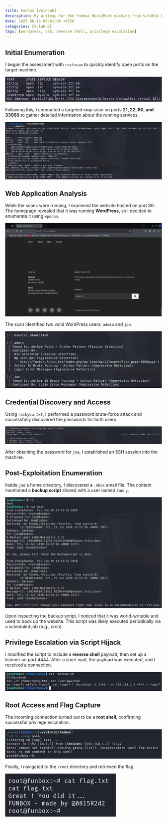 ```yaml
---
title: Funbox [Vulnhub]
description: My Writeup for the Funbox Boot2Root machine from VulnHub by @0815R2d2
date: 2025-06-15 00:01:00 +0530
categories: [Vulnhub]
tags: [wordpress, ssh, reverse shell, privilege escalation]
---
```


## Initial Enumeration

I began the assessment with `rustscan` to quickly identify open ports on the target machine.

![Rustscan output showing open ports](/assets/images/funbox/0-rustscan.png)

Following this, I conducted a targeted `nmap` scan on ports **21, 22, 80, and 33060** to gather detailed information about the running services.

![Nmap scan results on open ports](/assets/images/funbox/1-nmap.png)

## Web Application Analysis

While the scans were running, I examined the website hosted on port 80. The homepage revealed that it was running **WordPress**, so I decided to enumerate it using `wpscan`.

![Homepage of the WordPress site](/assets/images/funbox/2-website.png)

The scan identified two valid WordPress users: `admin` and `joe`.

![WPScan revealing usernames and plugin info](/assets/images/funbox/3-wpscan.png)

## Credential Discovery and Access

Using `rockyou.txt`, I performed a password brute-force attack and successfully discovered the passwords for both users.

![WPScan showing the cracked passwords](/assets/images/funbox/4-wp-logins.png)

After obtaining the password for `joe`, I established an SSH session into the machine.

## Post-Exploitation Enumeration

Inside `joe`'s home directory, I discovered a `.mbox` email file. The content mentioned a **backup script** shared with a user named `funny`.

![Email content referencing backup script](/assets/images/funbox/5-mbox.png)

Upon inspecting the backup script, I noticed that it was world-writable and used to back up the website. This script was likely executed periodically via a scheduled job (e.g., cron).

## Privilege Escalation via Script Hijack

I modified the script to include a **reverse shell** payload, then set up a listener on port 4444. After a short wait, the payload was executed, and I received a connection.

![Backup script hijacked with reverse shell payload](/assets/images/funbox/6-backup-hijack.png)

## Root Access and Flag Capture

The incoming connection turned out to be a **root shell**, confirming successful privilege escalation.

![Root shell received after executing modified script](/assets/images/funbox/7-reverse-shell.png)

Finally, I navigated to the `/root` directory and retrieved the flag.

![Root flag retrieved from the system](/assets/images/funbox/8-flag.png)